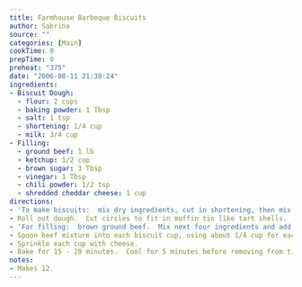 ```yaml
---
title: Farmhouse Barbeque Biscuits
author: Sabrina
source: ""
categories: [Main]
cookTime: 0
prepTime: 0
preheat: "375"
date: "2006-08-11 21:38:24"
ingredients:
- Biscuit Dough:
  - flour: 2 cups
  - baking powder: 1 Tbsp
  - salt: 1 tsp
  - shortening: 1/4 cup
  - milk: 3/4 cup
- Filling:
  - ground beef: 1 lb
  - ketchup: 1/2 cup
  - brown sugar: 3 Tbsp
  - vinegar: 1 Tbsp
  - chili powder: 1/2 tsp
  - shredded cheddar cheese: 1 cup
directions:
- 'To make biscuits:  mix dry ingredients, cut in shortening, then mix in milk.'
- Roll out dough.  Cut circles to fit in muffin tin like tart shells.
- 'For filling:  brown ground beef.  Mix next four ingredients and add to  beef.  '
- Spoon beef mixture into each biscuit cup, using about 1/4 cup for each.
- Sprinkle each cup with cheese.
- Bake for 15 - 20 minutes.  Cool for 5 minutes before removing from tin.
notes:
- Makes 12.
---
```


